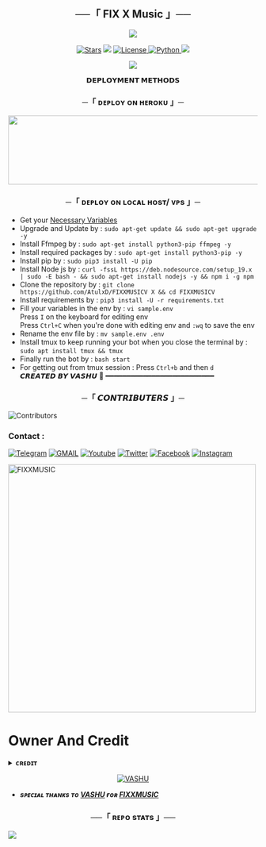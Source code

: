 <h2 align="center">
    ──「 FIX X Music 」──
</h2>

<p align="center">
  <img src="https://telegra.ph/file/c3c53c84112d23f06b02d.jpg">
</p>

<p align="center">
<a href="https://github.com/AtulxD/Vashu2456/FIXXMUSICV"><img src="https://img.shields.io/github/stars/AtulxD/SlayerX?color=black&logo=github&logoColor=black&style=for-the-badge" alt="Stars" /></a>
<a href="https://github.com/AtulxD/FIXXMUSICV/network/members"> <img src="https://img.shields.io/github/forks/AtulxD/SlayerX?color=black&logo=github&logoColor=black&style=for-the-badge" /></a>
<a href="https://github.com/AtulxD/FIXXMUSICV/blob/master/LICENSE"> <img src="https://img.shields.io/badge/License-MIT-blueviolet?style=for-the-badge" alt="License" /> </a>
<a href="https://www.python.org/"> <img src="https://img.shields.io/badge/Written%20in-Python-orange?style=for-the-badge&logo=python" alt="Python" /> </a>
<a href="https://github.com/AtulxD/FIXXMUSICV/commits/SlayerX"> <img src="https://img.shields.io/github/last-commit/AtulxD/SlayerX?color=blue&logo=github&logoColor=green&style=for-the-badge" /></a>
</p>

<p align="center">
  <img src="https://telegra.ph/file/58e05d4f4c341ed2dd099.jpg">
</p>

<p align="center">
<b>𝗗𝗘𝗣𝗟𝗢𝗬𝗠𝗘𝗡𝗧 𝗠𝗘𝗧𝗛𝗢𝗗𝗦</b>
</p>

<h3 align="center">
    ─「 ᴅᴇᴩʟᴏʏ ᴏɴ ʜᴇʀᴏᴋᴜ 」─
</h3>

<p align="center"><a href="https://dashboard.heroku.com/new?template=https://github.com/vashu2456/fixxmusicv"> <img src="https://img.shields.io/badge/Deploy%20On%20Heroku-black?style=for-the-badge&logo=heroku" width="510" height="138.45"/></a></p>

<h3 align="center">
    ─「 ᴅᴇᴩʟᴏʏ ᴏɴ ʟᴏᴄᴀʟ ʜᴏsᴛ/ ᴠᴘs 」─
</h3>

- Get your [Necessary Variables](https://github.com/AtulxD/FIXXMUSICV/blob/master/sample.env)
- Upgrade and Update by :
`sudo apt-get update && sudo apt-get upgrade -y`
- Install Ffmpeg by :
`sudo apt-get install python3-pip ffmpeg -y`
- Install required packages by :
`sudo apt-get install python3-pip -y`
- Install pip by :
`sudo pip3 install -U pip`
- Install Node js by :
`curl -fssL https://deb.nodesource.com/setup_19.x | sudo -E bash - && sudo apt-get install nodejs -y && npm i -g npm`
- Clone the repository by :
`git clone https://github.com/AtulxD/FIXXMUSICV X && cd FIXXMUSICV`
- Install requirements by :
`pip3 install -U -r requirements.txt`
- Fill your variables in the env by :
`vi sample.env`<br>
Press `I` on the keyboard for editing env<br>
Press `Ctrl+C` when you're done with editing env and `:wq` to save the env<br>
- Rename the env file by :
`mv sample.env .env`
- Install tmux to keep running your bot when you close the terminal by :
`sudo apt install tmux && tmux`
- Finally run the bot by :
`bash start`
- For getting out from tmux session : Press `Ctrl+b` and then `d`<br>
𝘾𝙍𝙀𝘼𝙏𝙀𝘿 𝘽𝙔 𝙑𝘼𝙎𝙃𝙐 👑
━━━━━━━━━━━━━━━━━━━━━━━━━━

<h3 align="center">
    ─「 𝘾𝙊𝙉𝙏𝙍𝙄𝘽𝙐𝙏𝙀𝙍𝙎 」─
</h3>

![Contributors](https://contrib.rocks/image?repo=Vashu2456/FIXXMUSIC)


 
### Contact :
<a href="https://t.me/Vashu2345"><img title="Telegram" src="https://img.shields.io/badge/Telegram-%23000000.svg?&style=for-the-badge&logo=telegram&logoColor=61DAFB"></a>
<a href="https://mail.google.com/mail/?view=cm&fs=1&to=kingvashu575@gmail.com"><img title="GMAIL" src="https://img.shields.io/badge/Gmail-D14836?style=for-the-badge&logo=gmail&logoColor=white"></a>
<a href="https://youtube.com/FIXXSUPPORT"><img title="Youtube" src="https://img.shields.io/badge/youtube-%230077B5.svg?&style=for-the-badge&logo=youtube&logoColor=white"></a>
<a href="https://twitter.com/"><img title="Twitter" src="https://img.shields.io/badge/Twitter-12100E?style=for-the-badge&logo=twitter&logoColor=white"></a>
<a href="https://facebook.com/"><img title="Facebook" src="https://img.shields.io/badge/facebook-%231877F2.svg?&style=for-the-badge&logo=facebook&logoColor=white"></a>
<a href="https://instagram.com/_bad_boy_0567"><img title="Instagram" src="https://img.shields.io/badge/instagram-%23E4405F.svg?&style=for-the-badge&logo=instagram&logoColor=white"></a>

<p><img width="500" align="center" src="https://github-readme-stats.vercel.app/api/top-langs?username=Vashu2456&show_icons=true&locale=en&layout=compact" alt="FIXXMUSIC" /></p>

# Owner And Credit
<details>
<summary><b>ᴄʀᴇᴅɪᴛ</b></summary>
<br>

<h3 align="center">
   ᴄʀᴇᴅɪᴛs 
## sᴘᴇᴄɪᴀʟ ᴄʀᴇᴅɪᴛ

- [Vashu2456](https://telegram.dog/Vashu23456)
- [Vashu2456](https://github.com/Vashu2456)
- [Botmaker456](https://github.com/Botmaker456)
</details>

</h3>

<p align="center">
<a href="https://github.com/Vashu2456"> <img src="https://img.shields.io/badge/VASHU-black?style=for-the-badge&logo=github" alt="VASHU" /> </a>
</p>

- <b> _sᴩᴇᴄɪᴀʟ ᴛʜᴀɴᴋs ᴛᴏ [VASHU](https://github.com/Vashu2456) ғᴏʀ [FIXXMUSIC](https://github.com/Vashu2456/FIXXMUSICV)_ </b>

<h3 align="center">──「 ʀᴇᴘᴏ sᴛᴀᴛs 」──</h3>
<a href="https://github.com/Vashu2456/FIXXMUSICV"><img src="https://github-readme-stats.vercel.app/api/pin/?username=Vashu2456&repo=FIXXMUSICV&theme=chartreuse-dark"></a>

